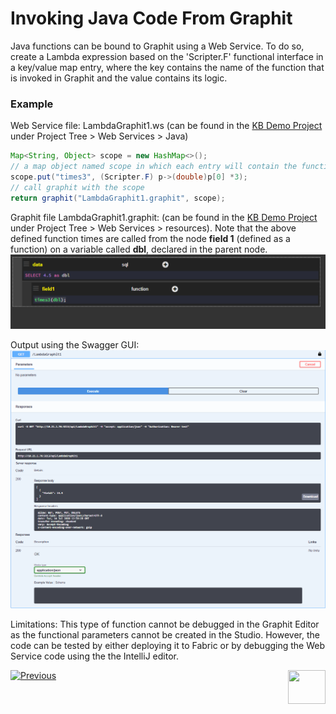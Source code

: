 # Invoking Java Code From Graphit

Java functions can be bound to Graphit using a Web Service. To do so, create a Lambda expression based on the 'Scripter.F' functional interface in a key/value map entry, where the key contains the name of the function that is invoked in Graphit and the value contains its logic.

### Example

Web Service file: LambdaGraphit1.ws (can be found in the [KB Demo Project](/articles/demo_project/Fabric_Demo_Project/00_Fabric_demo_project_setup_guidelines.md) under Project Tree > Web Services > Java) 

```java
Map<String, Object> scope = new HashMap<>();
// a map object named scope in which each entry will contain the function's name and its logic
scope.put("times3", (Scripter.F) p->(double)p[0] *3);
// call graphit with the scope
return graphit("LambdaGraphit1.graphit", scope);
```

Graphit file LambdaGraphit1.graphit: (can be found in the [KB Demo Project](/articles/demo_project/Fabric_Demo_Project/00_Fabric_demo_project_setup_guidelines.md) under Project Tree > Web Services > resources).
Note that the above defined function times are called from the node **field 1** (defined as a function) on a variable called **dbl**, declared in the parent node. 
![](images/52a_invoke_javacode_from_graphit.PNG)


Output using the Swagger GUI:
![](images/52b_invoke_javacode_from_graphit.PNG)


Limitations:
This type of function cannot be debugged in the Graphit Editor as the functional parameters cannot be created in the Studio. 
However, the code can be tested by either deploying it to Fabric or by debugging the Web Service code using the the IntelliJ editor. 

 

[![Previous](/articles/images/Previous.png)](/articles/15_web_services_and_graphit/17_Graphit/06_using_graphit_files_with_parameters.md)[<img align="right" width="60" height="54" src="/articles/images/Next.png">](/articles/15_web_services_and_graphit/17_Graphit/08_graphit_examples.md)

